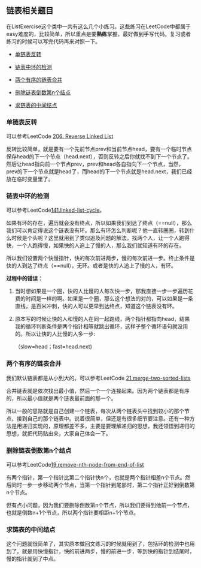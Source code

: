 ## 链表相关题目
在ListExercise这个类中一共有这么几个小练习。这些练习在LeetCode中都属于easy难度的，比较简单，所以重点是要**熟练**掌握，最好做到手写代码。复习或者练习的时候可以写完代码再来对照一下。

- [单链表反转](#单链表反转)

- [链表中环的检测](#链表中环的检测)

- [两个有序的链表合并](#两个有序的链表合并)

- [删除链表倒数第n个结点](#删除链表倒数第n个结点)

- [求链表的中间结点](#求链表的中间结点)


### 单链表反转

可以参考LeetCode [206. Reverse Linked List](https://leetcode.com/problems/reverse-linked-list/)

反转比较简单，就是要有一个先前节点prev和当前节点head，要有一个临时节点保存head的下一个节点（head.next），否则反转之后你就找不到下一个节点了。然后让head指向前一个节点prev，prev和head各自指向下一个节点，当然，prev的下一个节点就是head了，而head的下一个节点就是head.next，我们已经放在临时变量里了。

### 链表中环的检测

可以参考LeetCode[141.linked-list-cycle](https://leetcode.com/problems/linked-list-cycle/)。

如果有环的存在，遍历就会没有终点，所以如果我们到达了终点（==null），那么我们可以肯定得说这个链表没有环。那么有环怎么判断呢？他一直转圈圈，转到什么时候是个头呢？这里就用到了类似追及问题的解法，找两个人，让一个人跑得快，一个人跑得慢，如果快的人追上了慢的人，那么我们就知道有环的存在。

所以我们设置两个快慢指针，快的每次前进两步，慢的每次前进一步。终止条件是快的人到达了终点（==null），无环。或者是快的人追上了慢的人，有环。

**过程中的错误**：

1. 当时想如果是一个圈，快的人比慢的人每次快一步，那我直接一步一步遍历花费的时间是一样的啊。如果是一个圈，那么这个想法的对的，可以如果是一条直线，是百米冲刺，快的人可以更早到达终点，知道这个链表没有环。

2. 原本写的时候让快的人和慢的人在同一起跑线，两个指针都指向head，结果我的循环判断条件是两个指针相等就跳出循环，这样子整个循环语句就没用的。所以让快的人比慢的人多一步:

   （slow=head；fast=head.next)
   
### 两个有序的链表合并

我们默认链表都是从小到大的。可以参考LeetCode [21.merge-two-sorted-lists](https://leetcode.com/problems/merge-two-sorted-lists/)

合并链表就是依次找出最小值，然后一个一个连接起来。因为两个链表都是有序的，所以最小值就是两个链表最前面的那一个。

所以一般的思路就是自己创建一个链表，每次从两个链表头中找到较小的那个节点，接到自己的那个链表中。说着很简单，但还是有很多细节要注意。还有一种方法是用递归实现的，原理都差不多，主要是要理解递归的思想，我还领悟到递归的思想，就把代码贴出来，大家自己体会一下。

### 删除链表倒数第n个结点

可以参考LeetCode[19.remove-nth-node-from-end-of-list](https://leetcode.com/problems/remove-nth-node-from-end-of-list/solution/) 

有两个指针，第一个指针比第二个指针快n个，也就是两个指针相差n个节点。然后同时一步一步移动两个节点，当第一个指针到尾部时，第二个指针正好到倒数第n个节点。

但有点小问题，因为我们要删除倒数第n个节点，所以我们要得到他前一个节点，也就是倒数n+1个节点，所以两个指针要相距n+1个节点。

### 求链表的中间结点

这个问题就很简单了，其实原本做回文练习的时候就用到了，包括环的检测中也用到了。就是用快慢指针，快的前进两步，慢的前进一步，等到快的指针到结尾时，慢的指针就到了中点。
